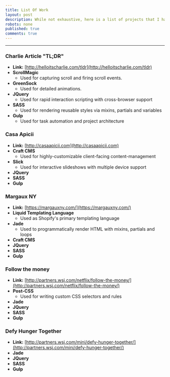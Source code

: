 ```yaml
---
title: List Of Work
layout: post
description: While not exhaustive, here is a list of projects that I have worked on and the technologies used, in order from most recent to oldest.
robots: none
published: true
comments: true
---
```


---

### Charlie Article "TL;DR"
- **Link:** [http://helloitscharlie.com/tldr](http://helloitscharlie.com/tldr)
- **ScrollMagic**
	- Used for capturing scroll and firing scroll events.
- **GreenSock**
	- Used for detailed animations.
- **JQuery**
	- Used for rapid interaction scripting with cross-browser support
- **SASS**
	- Used for rendering reusable styles via mixins, partials and variables
- **Gulp**
	- Used for task automation and project architecture 

### Casa Apicii
- **Link:** [http://casaapicii.com](http://casaapicii.com)
- **Craft CMS**
	- Used for highly-customizable client-facing content-management
- **Slick**
	- Used for interactive slideshows with multiple device support
- **JQuery**
- **SASS**
- **Gulp**

### Margaux NY
- **Link:** [https://margauxny.com/](https://margauxny.com/)
- **Liquid Templating Language**
	- Used as Shopify's primary templating language
- **Jade**
	- Used to programmatically render HTML with mixins, partials and loops
- **Craft CMS**
- **JQuery**
- **SASS**
- **Gulp**

### Follow the money
- **Link:** [http://partners.wsj.com/netflix/follow-the-money/](http://partners.wsj.com/netflix/follow-the-money/)
- **Post-CSS**
	- Used for writing custom CSS selectors and rules
- **Jade**
- **JQuery**
- **SASS**
- **Gulp**

### Defy Hunger Together
- **Link:** [http://partners.wsj.com/mini/defy-hunger-together/](http://partners.wsj.com/mini/defy-hunger-together/)
- **Jade**
- **JQuery**
- **SASS**
- **Gulp**